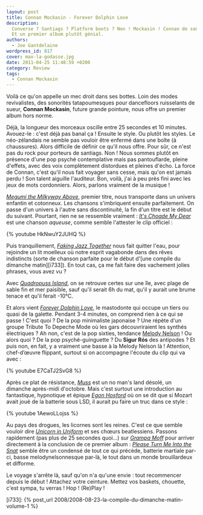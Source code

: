```yaml
---
layout: post
title: Connan Mockasin - Forever Dolphin Love
description:
  Converse ? Santiags ? Platform boots ? Non ! Mockasin ! Connan de son prénom.
  Et un premier album plutôt génial.
authors:
  - Joe Gantdelaine
wordpress_id: 817
cover: max-la-godasse.jpg
date: 2011-04-25 11:48:59 +0200
category: Review
tags:
  - Connan Mockasin
---
```


Voilà ce qu'on appelle un mec droit dans ses bottes. Loin des modes
revivalistes, des sonorités tatapoumesques pour dancefloors ruisselants de
sueur, **Connan Mockasin**, future grande pointure, nous offre un premier album
hors norme.

Déjà, la longueur des morceaux oscille entre 25 secondes et 10 minutes.
Avouez-le : c'est déjà pas banal ça ! Ensuite le style. Ou plutôt les styles. Le
néo-zélandais ne semble pas vouloir être enfermé dans une boîte (à chaussures).
Alors difficile de définir ce qu'il nous offre. Pour sûr, ce n'est pas du rock
pour porteurs de santiags. Non ! Nous sommes plutôt en présence d'une pop psyché
contemplative mais pas pantouflarde, pleine d'effets, avec des voix complètement
distordues et pleines d'écho. La force de Connan, c'est qu'il nous fait voyager
sans cesse, mais qu'on est jamais perdu ! Son talent aiguille l'auditeur. Bon,
voilà, j'ai à peu près fini avec les jeux de mots cordonniers. Alors, parlons
vraiment de la musique !

[_Megumi the Milkyway Above_][mma], premier titre, nous transporte dans un
univers enfantin et cotonneux. Les chansons s'imbriquent ensuite parfaitement.
On passe d'un univers à l'autre sans discontinuité, la fin d'un titre est le
début du suivant. Pourtant, rien ne se ressemble vraiment : [_It's Choade My
Dear_][icmd] est une chanson _aqueuse_, comme semble l'attester le clip
officiel :

{% youtube HkNwuY2JUHQ %}

Puis tranquillement, [_Faking Jazz Together_][fjt] nous fait quitter l'eau, pour
rejoindre un lit moelleux où notre esprit vagabonde dans des rêves indistincts
(sorte de chanson parfaite pour le début d'[une compile du dimanche
matin][i733]). En tout cas, ça me fait faire des vachement jolies phrases, vous
avez vu ?

Avec [_Quadropuss Island_][qi], on se retrouve certes sur une île, avec plage de
sable fin et mer paisible, sauf qu'il serait 6h du mat, qu'il y aurait une brume
tenace et qu'il ferait -10°C.

Et alors vient [_Forever Dolphin Love_][fdl], le mastodonte qui occupe un tiers
ou quasi de la galette. Pendant 3-4 minutes, on comprend rien à ce qui se
passe ! C'est quoi ? De la pop minimaliste japonaise ? Une répète d'un groupe
Tribute To Depeche Mode où les gars découvriraient les synthés électriques ? Ah
non, c'est de la pop sixties, tendance [Melody Nelson][mn] ! Ou alors quoi ? De
la pop psyché-guinguette ? Du **Sigur Rós** des antipodes ? Et puis non, en
fait, y a vraiment une basse à la Melody Nelson là ! Attention, chef-d’œuvre
flippant, surtout si on accompagne l'écoute du clip qui va avec :

{% youtube E7CaTJ2SvG8 %}

Après ce plat de résistance, [_Muss_][m] est un no man's land désolé, un
dimanche après-midi d'octobre. Mais c'est surtout une introduction au
fantastique, hypnotique et épique [_Egon Hosford_][eh] où on se dit que si
Mozart avait joué de la batterie sous LSD, il aurait pu faire un truc dans ce
style :

{% youtube 1AewoLLojss %}

Au pays des drogues, les licornes sont les reines. C'est ce que semble vouloir
dire [_Unicorn in Uniform_][uiu] et ses chœurs beatlessiens. Passons rapidement
(pas plus de 25 secondes quoi…) sur [_Grampa Moff_][gm] pour arriver directement
à la conclusion de ce premier album : [_Please Turn Me Into the Snat_][ptm]
semble être un condensé de tout ce qui précède, batterie martiale par-ci, basse
melodynelsonnesque par-là, le tout dans un monde brouillardeux et difforme.

Le voyage s'arrête là, sauf qu'on n'a qu'une envie : tout recommencer depuis le
début ! Attachez votre ceinture. Mettez vos baskets, chouette, c'est sympa, tu
verras ! Hop ! (Re)Play !

[i733]: {% post_url 2008/2008-08-23-la-compile-du-dimanche-matin-volume-1 %}

[mma]: https://song.link/fr/i/426940908
[icmd]: https://song.link/fr/i/426940909
[fjt]: https://song.link/fr/i/426940916
[qi]: https://song.link/fr/i/426940917
[fdl]: https://song.link/fr/i/426940919
[mn]: https://album.link/fr/i/1443118514
[m]: https://song.link/fr/i/426940923
[eh]: https://song.link/fr/i/426940930
[uiu]: https://song.link/fr/i/426940962
[gm]: https://song.link/fr/i/426940969
[ptm]: https://song.link/fr/i/426940970
